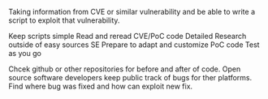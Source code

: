 
Taking information from CVE or similar vulnerability and be able to write a script to exploit that vulnerability.

Keep scripts simple
Read and reread CVE/PoC code
Detailed Research outside of easy sources SE
Prepare to adapt and customize PoC code
Test as you go

Chcek github or other repositories for before and after of code. Open source software  developers keep public track of bugs for ther platforms.
Find where bug was fixed and how can exploit new fix.

